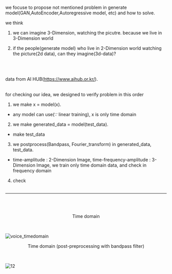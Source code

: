 we focuse to propose not mentioned problem in generate model(GAN,AutoEncoder,Autoregressive model, etc) and how to solve.

we think 

1. we can imagine 3-Dimension, watching the picutre. because we live in 3-Dimension world

2. if the people(generate model) who live in 2-Dimension world watching the picture(2d data), can they imagine(3d-data)?

<br/><br/>

data from AI HUB(https://www.aihub.or.kr/).
<br/><br/>


for checking our idea, we designed to verify problem in this order


1.  we make x = model(x).
* any model can use(∵ linear training), x is only time domain
2. we make generated_data = model(test_data).
* make test_data
3.  we postprocess(Bandpass, Fourier_transform) in generated_data, test_data.
* time-amplitude : 2-Dimension Image, time-frequency-amplitude : 3-Dimension Image, we train only time domain data, and check in frequency domain
4.  check
<br/><br/>
***
<br/><br/>

<div align="center"> 

Time domain

</div>
<br/>

![voice_timedomain](https://user-images.githubusercontent.com/81897022/211230617-fb9ee75d-636f-43ef-90e8-0a6b75804951.png)

<div align="center"> 

Time domain (post-preprocessing with bandpass filter)

</div>
<br/>

![12](https://user-images.githubusercontent.com/81897022/211232095-92e25bb8-7ab6-4dae-a7fc-c9584c20b4f4.png)


